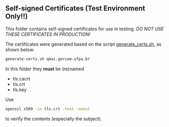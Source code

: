<!-- Credits Open Networking Foundation (ONF) -->

## Self-signed Certificates (Test Environment Only!!)
This folder contains self-signed certificates for use in testing. _DO NOT USE THESE
CERTIFICATES IN PRODUCTION!_

The certificates were generated based on the script 
[generate_certs.sh](/deployments/helm-chart/qmai/files/certs/generate_certs.sh), as shown below:

```bash
generate-certs.sh qmai.gercom.ufpa.br
```

In this folder they **must** be (re)named
* tls.cacrt
* tls.crt
* tls.key

Use
```bash
openssl x509 -in tls.crt -text -noout
```
to verify the contents (especially the subject).